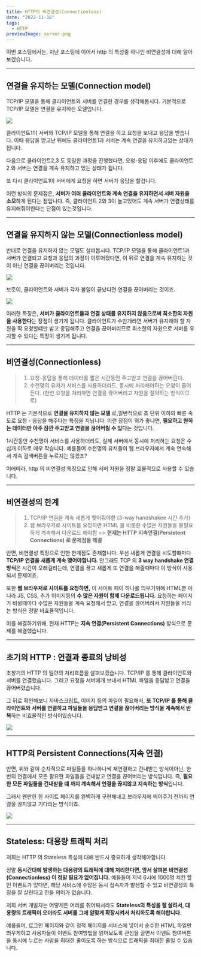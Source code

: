 ```yaml
---
title: HTTP의 비연결성(Connectionless)
date: "2022-11-16"
tags:
  - HTTP
previewImage: server.png
---
```


이번 포스팅에서는, 지난 포스팅에 이어서 http 의 특성중 하나인 비연결성에 대해 알아보겠습니다.

---

## 연결을 유지하는 모델(Connection model)

TCP/IP 모델을 통해 클라이언트와 서버를 연결한 경우를 생각해봅시다.
기본적으로 TCP/IP 모델은 연결을 유지하는 모델입니다.

![](https://velog.velcdn.com/images/msung99/post/ed1e9863-78dd-40f1-8ddd-34ea50c3a16b/image.png)

클라이언트1이 서버와 TCP/IP 모델을 통해 연결을 하고 요청을 보내고 응답을 받습니다. 이때 응답을 받고난 뒤에도 클라이언트1과 서버는 계속 연결을 유지하고있는 상태가 됩니다.

다음으로 클라이언트2,3 도 동일한 과정을 진행했다면, 요청-응답 이후에도 클라이언트2 와 서버는 연결을 계속 유지하고 있는 상태가 됩니다.

또 다시 클라이언트1이 서버에게 요청을 하면 서버가 응답을 할겁니다.

이런 방식의 문제점은, **서버가 여러 클라이언트와 계속 연결을 유지하면서 서버 자원을 소모**하게 된다는 점입니다. 즉, 클라이언트 2와 3이 놀고있어도 계속 서버가 연결상태를 유지해줘야한다는 단점이 있는것입니다.

---

## 연결을 유지하지 않는 모델(Connectionless model)

반대로 연결을 유지하지 않는 모델도 살펴봅시다. TCP/IP 모델을 통해 클라이언트1과 서버가 연결되고 요청과 응답의 과정이 이루어졌다면, 이 뒤로 연결을 계속 유지하는 것이 아닌 연결을 끊어버리는 것입니다.

![](https://velog.velcdn.com/images/msung99/post/7fd32cf4-773c-44ae-8444-fc5755b89414/image.png)

보듯이, 클라이언트와 서버가 각자 볼일이 끝났다면 연결을 끊어버리는 것이죠.

![](https://velog.velcdn.com/images/msung99/post/cf65313b-9175-4465-9745-567c7c575280/image.png)

이러한 특징은, **서버가 클라이언트들과 연결 상태를 유지하지 않음으로써 최소한의 자원을 사용한다**는 장점이 생기게 됩니다. 클라이언트가 수만개라면 서버가 유지해야 할 자원을 딱 요청할떄만 받고 응답해주고 연결을 끊어버리므로 최소한의 자원으로 서버를 유지할 수 있다는 특징이 생기게 됩니다.

---

## 비연결성(Connectionless)

> 1. 요청-응답을 통해 데이터를 짧은 시간동안 주고받고 연결을 끊어버린다.
> 2. 수천명의 유저가 서비스를 사용하더라도, 동시에 처리해야하는 요청이 줄어든다. (한번 요청을 처리하면 연결을 끊어버리고 자원을 절약하는 방식이므로)

HTTP 는 기본적으로 **연결을 유지하지 않는 모델** 로,일반적으로 초 단위 이하의 빠른 속도로 요청 - 응답을 해주다는 특징을 지닙니다. 이런 장점이 뭐가 좋냐면, **필요하고 원하는 데이터만 아주 잠깐 주고받고 연결을 끊어버릴 수 있다**는 것입니다.

1시간동안 수천명이 서비스를 사용하더라도, 실제 서버에서 동시에 처리하는 요청은 수십개 이하로 매우 작습니다. 예를들어 수천명의 유저들이 웹 브라우저에서 계속 연속해서 계속 검색버튼을 누르지는 않겠죠?

이에따라, http 의 비연결성 특징으로 인해 서버 자원을 정말 효율적으로 사용할 수 있습니다.

---

## 비연결성의 한계

> 1.  TCP/IP 연결을 계속 새롭게 맺어줘야함 (3-way handshakee 시간 추가)
> 2.  웹 브라우저로 사이트를 요청하면 HTML 를 비롯한 수많은 자원들을 불필요하게 계속해서 다운로드 해야함 => **현재는 HTTP 지속연결(Persistent Connections) 로 문제점을 해결**

반면, 비연결성 특징으로 인한 한계점도 존재합니다. 우선 새롭게 연결을 시도할떄마다 **TCP/IP 연결을 새롭게 계속 맺어야합니다.** 안그래도 TCP 의 **3 way handshake 연결 방식**은 시간이 오래걸리는데, 연결을 끊고 새롭게 또 연결을 해줄때마다 이 방식이 사용되서 문제이죠.

또한 **웹 브라우저로 사이트를 요청하면,** 이 사이트 페이 하나를 띄우기위해 HTML뿐 아니라 JS, CSS, 추가 이미지등의 **수 많은 자원이 함꼐 다운로드됩니다.** 요청하는 페이지가 바뀔때마다 수많은 자원들을 계속 요청해서 받고, 연결을 끊어버려서 자원들을 버리는 방식은 정말 비효율적입니다.

이를 해결하기위해, 현재 HTTP는 **지속 연결(Persistent Connections)** 방식으로 문제를 해결했습니다.

---

## 초기의 HTTP : 연결과 종료의 낭비성

초창기의 HTTP 의 일련의 처리흐름을 살펴보겠습니다. TCP/IP 를 통해 클라이언트와 서버를 연결했습니다. 그러고 요청을 서버에개 보내서 HTML 파일을 응답받고 연결을 끊어버렸습니다.

그 뒤로 확인해보니 자바스크립트, 이미지 등의 파일이 필요해서, **또 TCP/IP 를 통해 클라이언트와 서버를 연결하고 파일들을 응답받고 연결을 끊어버리는 방식을 계속해서 반복**하는 비효율적인 방식이였습니다.

![](https://velog.velcdn.com/images/msung99/post/8e43681b-811c-4e64-a6db-ed9fee2ad37c/image.png)

---

## HTTP의 Persistent Connections(지속 연결)

반면, 위와 같이 순차적으로 파일들을 하나하나씩 재연결하고 건내받는 방식이아닌, 한번의 연결에서 모든 필요한 파일들을 건내받고 연결을 끊어버리는 방식입니다. 즉, **필요한 모든 파일들을 건내받을 떄 까지 계속해서 연결을 끊지않고 지속하는 방식**입니다.

그래서 왠만한 한 사이트 페이지를 완벽하게 구현해내고 브라우저에 띄어주기 전까지 연결을 끊지않고 기다리는 방식이죠.

![](https://velog.velcdn.com/images/msung99/post/4e5e490a-93dc-4241-b057-7c2753624a64/image.png)

---

## Stateless: 대용량 트래픽 처리

저희는 HTTP 의 Stateless 특성에 대해 반드시 중요하게 생각해야합니다.

정말 **동시간대에 발생하는 대용량의 트래픽에 대해 처리한다면, 앞서 살펴본 비연결성(Connectionless) 이 정말 필요가 없어집니다.** 예들들어 저녁 6시에 1000명 치킨 할인 이벤트가 있다면, 해당 서비스에 수많은 동시 접속자가 발생할 수 있고 비연결성의 특징을 잘 살린다고 한들 의미가 없습니다.

저희 서버 개발자는 어떻게든 머리를 쥐어짜서라도 **Stateless의 특성을 잘 살려서, 대용량의 트래픽이 오더라도 서버를 그에 알맞게 확장시켜서 처리하도록 해야합니다.**

예를들어, 로그인 페이지와 같이 정적 페이지를 서비스에 넣어서 순수한 HTML 파일만 띄우게하고 사용자들이 이벤트 참여방법을 읽어보도록 관심을 끌면서 이벤트 참여버튼을 동시에 누르는 사람을 최대한 줄이도록 하는 방식으로 트래픽을 최대한 줄일 수 있습니다.
